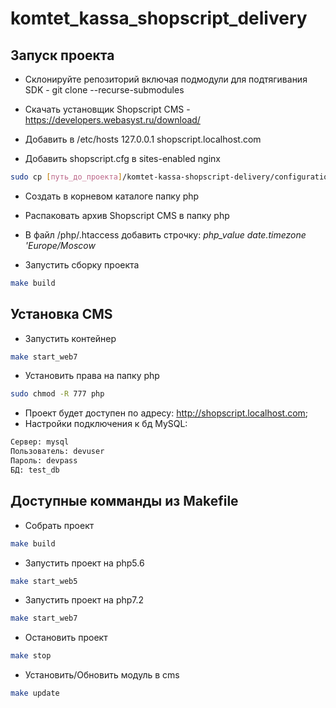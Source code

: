 # komtet_kassa_shopscript_delivery

## Запуск проекта

* Склонируйте репозиторий включая подмодули для подтягивания SDK - git clone --recurse-submodules
* Скачать установщик Shopscript CMS - https://developers.webasyst.ru/download/

* Добавить в /etc/hosts  127.0.0.1	shopscript.localhost.com
* Добавить shopscript.cfg в sites-enabled nginx
```sh
sudo cp [путь_до_проекта]/komtet-kassa-shopscript-delivery/configuration/shopscript.cfg /etc/nginx/sites-enabled
```
* Cоздать в корневом каталоге папку php
* Распаковать архив Shopscript CMS в папку php
* В файл /php/.htaccess добавить строчку: *php_value date.timezone 'Europe/Moscow*

* Запустить сборку проекта
```sh
make build
```

## Установка CMS
* Запустить контейнер
```sh
make start_web7
```
* Установить права на папку php
```sh
sudo chmod -R 777 php
```
* Проект будет доступен по адресу: http://shopscript.localhost.com;
* Настройки подключения к бд MySQL:
```sh
Сервер: mysql
Пользователь: devuser
Пароль: devpass
БД: test_db
```
## Доступные комманды из Makefile

* Собрать проект
```sh
make build
```
* Запустить проект на php5.6
```sh
make start_web5
```

* Запустить проект на php7.2
```sh
make start_web7
```

* Остановить проект
```sh
make stop
```

* Установить/Обновить модуль в cms
```sh
make update
```
